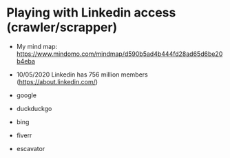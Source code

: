 # Playing with Linkedin access (crawler/scrapper)

- My mind map: https://www.mindomo.com/mindmap/d590b5ad4b444fd28ad65d6be20b4eba
- 10/05/2020 Linkedin has 756 million members (https://about.linkedin.com/)

- google
- duckduckgo
- bing
- fiverr
- escavator
